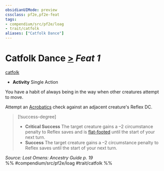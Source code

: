 ```yaml
---
obsidianUIMode: preview
cssclass: pf2e,pf2e-feat
tags:
- compendium/src/pf2e/loag
- trait/catfolk
aliases: ["Catfolk Dance"]
---
```

# Catfolk Dance  [>](../../rules/core-rulebook/chapter-9-playing-the-game.md#Actions "Single Action") *Feat 1*  
[catfolk](../../rules/traits/catfolk-b1.md)  

- **Activity** Single Action

You have a habit of always being in the way when other creatures attempt to move.

Attempt an [Acrobatics](../skills.md#Acrobatics) check against an adjacent creature's Reflex DC.

> [!success-degree] 
> - **Critical Success** The target creature gains a –2 circumstance penalty to Reflex saves and is [flat-footed](../../rules/conditions.md#Flat-footed) until the start of your next turn.
> - **Success** The target creature gains a –2 circumstance penalty to Reflex saves until the start of your next turn.

*Source: Lost Omens: Ancestry Guide p. 19*  
%% #compendium/src/pf2e/loag #trait/catfolk %%